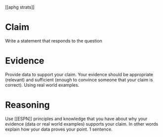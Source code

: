 [[aphg strats]]


# Claim
Write a statement that responds to the question
# Evidence 
Provide data to support your claim.  Your evidence should be appropriate (relevant) and sufficient (enough to convince someone that your claim is correct). Using real world examples.
# Reasoning
Use [[ESPN]] principles and knowledge that you have about why your evidence (data or real world examples) supports your claim.  In other words explain how your data proves your point. 
1 sentence.

